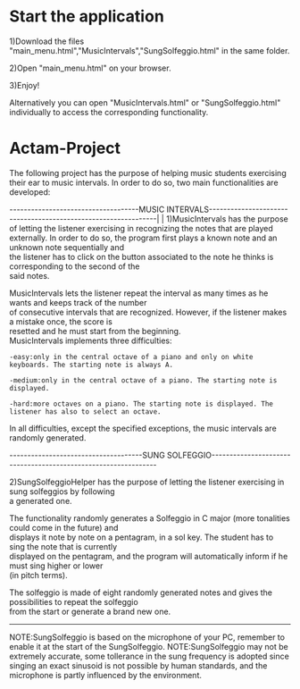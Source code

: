 # Start the application

1)Download the files "main_menu.html","MusicIntervals","SungSolfeggio.html" in the same folder.

2)Open "main_menu.html" on your browser.

3)Enjoy!

Alternatively you can open "MusicIntervals.html" or "SungSolfeggio.html" individually to access the
corresponding functionality.


# Actam-Project

The following project has the purpose of helping music students exercising their ear to music intervals.
In order to do so, two main functionalities are developed:

------------------------------------MUSIC INTERVALS---------------------------------------------------------------|
														  |
1)MusicIntervals has the purpose of letting the listener exercising in recognizing the notes that are played      
externally. In order to do so, the program first plays a known note and an unknown note sequentially and          
the listener has to click on the button associated to the note he thinks is corresponding to the second of the    
said notes.                                                                                                       
                                                                                                                  
MusicIntervals lets the listener repeat the interval as many times as he wants and keeps track of the number      
of consecutive intervals that are recognized. However, if the listener makes a mistake once, the score is         
resetted and he must start from the beginning.                                                                    
MusicIntervals implements three difficulties:                                                                     
                                                                                                                  
	-easy:only in the central octave of a piano and only on white keyboards. The starting note is always A.   
                                                                                                                  
	-medium:only in the central octave of a piano. The starting note is displayed.                            
                                                                                                                  
	-hard:more octaves on a piano. The starting note is displayed. The listener has also to select an octave. 
                                                                                                                  
In all difficulties, except the specified exceptions, the music intervals are randomly generated.                 
                                                                                                                  
                                                                                                                  
-------------------------------------SUNG SOLFEGGIO---------------------------------------------------------------
                                                                                                                  
2)SungSolfeggioHelper has the purpose of letting the listener exercising in sung solfeggios by following          
a generated one.                                                                                                  
                                                                                                                  
The functionality randomly generates a Solfeggio in C major (more tonalities could come in the future) and        
displays it note by note on a pentagram, in a sol key. The student has to sing the note that is currently         
displayed on the pentagram, and the program will automatically inform if he must sing higher or lower             
(in pitch terms).                                                                                                 
                                                                                                                  
The solfeggio is made of eight randomly generated notes and gives the possibilities to repeat the solfeggio       
from the start or generate a brand new one.                                                                       
                                                                                                                  
------------------------------------------------------------------------------------------------------------------

NOTE:SungSolfeggio is based on the microphone of your PC, remember to enable it at the start of the SungSolfeggio.
NOTE:SungSolfeggio may not be extremely accurate, some tollerance in the sung frequency is adopted since singing
an exact sinusoid is not possible by human standards, and the microphone is partly influenced by the environment.
